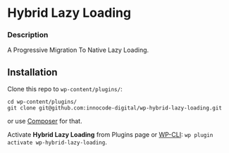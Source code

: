 # Hybrid Lazy Loading

### Description

A Progressive Migration To Native Lazy Loading.

## Installation

Clone this repo to `wp-content/plugins/`:

````
cd wp-content/plugins/
git clone git@github.com:innocode-digital/wp-hybrid-lazy-loading.git
````

or use [Composer](https://getcomposer.org/) for that.

Activate **Hybrid Lazy Loading** from Plugins page 
or [WP-CLI](https://make.wordpress.org/cli/handbook/): `wp plugin activate wp-hybrid-lazy-loading`.
